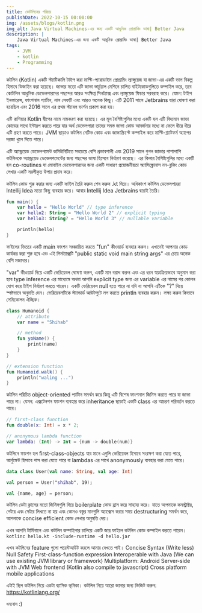 ```yaml
---
title: কোটলিনের পরিচয়
publishDate: 2022-10-15 00:00:00
img: /assets/blogs/kotlin.png
img_alt: Java Virtual Machines-এর জন্য একটি আধুনিক প্রোগ্রামিং ভাষা| Better Java
description: |
    Java Virtual Machines-এর জন্য একটি আধুনিক প্রোগ্রামিং ভাষা| Better Java
tags:
    - JVM
    - kotlin
    - Programming
---
```


কটলিন (Kotlin) একটি স্ট্যাটিকালি টাইপ করা মাল্টি-প্যারাডাইম প্রোগ্রামিং ল্যাঙ্গুয়েজ যা জাভা-এর একটি ভাল বিকল্প হিসাবে ডিজাইন করা হয়েছে।
জাভার মতো এটি জাভা ভার্চুয়াল মেশিনে চালিত বাইটকোডগুলিতে কম্পাইল করে, তবে কোটলিন আধুনিক ডেভেলপারদের পছন্দের আরও সংক্ষিপ্ত সিনট্যাক্স এবং ল্যাঙ্গুয়েজ ফিচার সরবরাহ করে। যেমন: টাইপ ইনফারেন্স, ফাংশনাল প্যার্টান, নাল সেফটি এবং আরও অনেক কিছু। এটি 2011 সালে Jetbrains দ্বারা ঘোষণা করা হয়েছিল এবং 2016 সালে এর প্রথম স্ট্যাবল ভার্শন প্রকাশ করা হয়।

এটি রাশিয়ার Kotlin দ্বীপের নামে নামকরণ করা হয়েছে। এর মূল বৈশিষ্ট্যগুলির মধ্যে একটি হল এটি বিদ্যমান জাভা কোডের সাথে ইন্টারপ করতে পারে যার অর্থ ডেভেলপারা তাদের সমস্ত জাভা কোড আবর্জনার মধ্যে না ফেলে ধীরে ধীরে এটি গ্রহণ করতে পারে। JVM ছাড়াও কটলিন নেটিভ কোড এবং জাভাস্ক্রিপ্টে কম্পাইল করে মাল্টি-প্ল্যাটফর্ম অ্যাপের দরজা খুলে দিতে পারে।

এটি অ্যান্ড্রয়েড ডেভেলপমেন্ট কমিউনিটিতে সবচেয়ে বেশি প্রভাবশালী এবং 2019 সালে গুগল জাভার পাশাপাশি কটলিনকে অ্যান্ড্রয়েড ডেভেলপমেন্টের জন্য পছন্দের ভাষা হিসেবে নির্ধারণ করেছে। এর কিলার বৈশিষ্ট্যগুলির মধ্যে একটি হল co-routines যা মোবাইল ডেভেলপারদের জন্য একটি সাধারণ প্রয়োজনীয়তা অ্যাসিঙ্ক্রোনাস নন-ব্লকিং কোড লেখার একটি সরলীকৃত উপায় প্রদান করে।

কটলিন কোড শুরু করার জন্য একটি ফাইল তৈরি করুন শেষ করুন .kt দিয়ে। অধিকাংশ কটলিন ডেভেলপাররা Intellij Idea মতো কিছু ব্যবহার করে। আবার Intellij Idea Jetbrains দ্বারাই তৈরি।

```kotlin
fun main() {
    var hello = "Hello World" // type inference
    var hello2: String = "Hello World 2" // explicit typing
    var hello3: String? = "Hello World 3" // nullable variable

    println(hello)
}
```

ফাইলের ভিতরে একটি main ফাংশন সংজ্ঞায়িত করতে "fun" কীওয়ার্ড ব্যবহার করুন। এখানেই আপনার কোড কার্যকর করা শুরু হবে এবং এই সিনট্যাক্সটি "public static void main string args" এর চেয়ে অনেক বেশি মজাদার।

"var" কীওয়ার্ড দিয়ে একটি ভেরিয়েবল ঘোষণা করুন, একটি মান বরাদ্দ করুন এবং এর ধরন স্বয়ংক্রিয়ভাবে অনুমান করা হবে type inference এর মাধ্যেমে অথবা আপনি explicit type জন্য এর variable এর নামের পর কোলন যোগ করে টাইপ নির্ধারণ করতে পারেন।
একটি ভেরিয়েবল null হতে পারে না যদি না আপনি এটিকে "?" দিয়ে স্পষ্টভাবে অনুমতি দেন। ভেরিয়েবলটিকে স্ট্যান্ডার্ড আউটপুটে লগ করতে println ব্যবহার করুন। লক্ষ্য করুন কিভাবে সেমিকোলন ঐচ্ছিক।

```kotlin
class Humanoid {
    // attribute
    var name = "Shihab"

    // method
    fun yoName() {
        print(name)
    }
}

// extension function
fun Humanoid.walk() {
    println("waling ...")
}
```

কটলিন পরিচিত object-oriented প্যার্টান সমর্থন করে কিন্তু এটি বিশেষ ফাংশনাল জিনিস করতে পারে যা জাভা পারে না।
যেমন: এক্সটেনশন ফাংশন ব্যবহার করে inheritance ছাড়াই একটি class এর আচরণ পরিবর্তন করতে পারে।

```kotlin
// first-class function
fun double(x: Int) = x * 2;

// anonymous lambda function
var lambda: (Int) -> Int = {num -> double(num)}

```

কটলিনে ফাংশন হল first-class-objects যার মানে এগুলি ভেরিয়েবল হিসাবে সংরক্ষণ করা যেতে পারে, আর্গুমেন্ট হিসাবে পাস করা যেতে পারে বা lambdas এর সাথে anonymously ব্যবহার করা যেতে পারে।

```kotlin
data class User(val name: String, val age: Int)

val person = User("shihab", 19);

val {name, age} = person;
```

কটলিন ডেটা ক্লাসের মতো জিনিসগুলি দিয়ে boilerplate কোড হ্রাস করে সাহায্য করে। যাতে আপনাকে কনস্ট্রাক্টর, গেটার এবং সেটার লিখতে না হয় এবং কোনও বস্তুর মানগুলি অ্যাক্সেস করার সময় destructuring সমর্থন করে, আপনাকে concise efficient কোড লেখার অনুমতি দেয়।

এখন আপনি টার্মিনালে এবং কটলিন কম্পাইলার চালিয়ে একটি জার ফাইলে কটলিন কােড কম্পাইল করতে পারেন। `kotlinc hello.kt -include-runtime -d hello.jar`

এখন কটলিনের feature গুলো পয়েন্টআউট করলে আমার দেখতে পাই।
Concise Syntax (Write less)
Null Safety
First-class-function expression
Interoperable with Java (We can use existing JVM library or framework)
Multiplatform:
Android
Server-side with JVM
Web frontend (Kotlin also compile to javascript)
Cross platform mobile applications

এটাই ছিল কটলিন নিয়ে একটা ব্যাসিক ভূমিকা। কটলিন নিয়ে আরো জানার জন্য ভিজিট করুন: https://kotlinlang.org/

ধন্যবাদ :)
